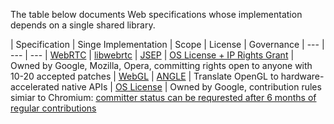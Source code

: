 The table below documents Web specifications whose implementation depends on a single shared library.

| Specification | Singe Implementation | Scope | License | Governance
| --- | --- | ---
| [WebRTC](https://w3c.github.io/webrtc-pc/webrtc.html) | [libwebrtc](https://webrtc.googlesource.com/src/+/refs/heads/master/docs/native-code/index.md) | [JSEP](http://rtcweb-wg.github.io/jsep/) | [OS License + IP Rights Grant](https://webrtc.org/support/license) | Owned by Google, Mozilla, Opera, committing rights open to anyone with 10-20 accepted patches
| [WebGL](https://www.khronos.org/registry/webgl/specs/latest/1.0/) | [ANGLE](https://github.com/google/angle) | Translate OpenGL to hardware-accelerated native APIs | [OS License](https://github.com/google/angle/blob/master/LICENSE) | Owned by Google, contribution rules simiar to Chromium: [committer status can be requrested after 6 months of regular contributions](https://github.com/google/angle/blob/master/doc/ContributingCode.md#committer-status)